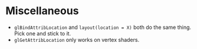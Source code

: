 # Miscellaneous

- `glBindAttribLocation` and `layout(location = X)` both do the same thing. Pick one and stick to it.
- `glGetAttribLocation` only works on vertex shaders.
